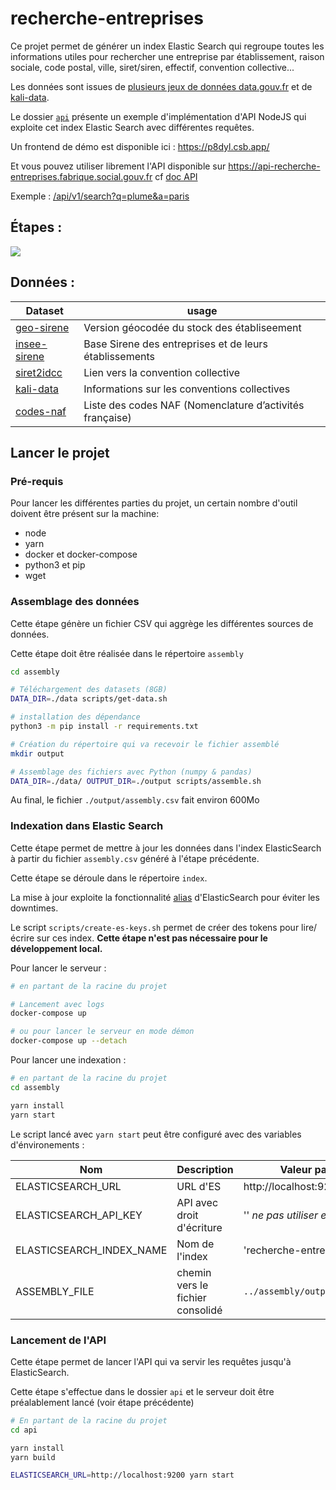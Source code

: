 # recherche-entreprises

Ce projet permet de générer un index Elastic Search qui regroupe toutes les informations utiles pour rechercher une entreprise par établissement, raison sociale, code postal, ville, siret/siren, effectif, convention collective...

Les données sont issues de [plusieurs jeux de données data.gouv.fr](./assembly/scripts/get-data.sh) et de [kali-data](https://github.com/SocialGouv/kali-data).

Le dossier [`api`](./api) présente un exemple d'implémentation d'API NodeJS qui exploite cet index Elastic Search avec différentes requêtes.

Un frontend de démo est disponible ici : https://p8dyl.csb.app/

Et vous pouvez utiliser librement l'API disponible sur https://api-recherche-entreprises.fabrique.social.gouv.fr cf [doc API](./api/README.md)

Exemple : [/api/v1/search?q=plume&a=paris](https://api-recherche-entreprises.fabrique.social.gouv.fr/api/v1/search?q=plume&a=paris)

## Étapes :

![](https://mermaid.ink/svg/eyJjb2RlIjoiZ3JhcGggTFJcblxuU3RvY2tVbml0ZUxlZ2FsZS5jc3YtLT5QeUFzc2VtYmx5wqBcbmdlb19zaXJldC5jc3YtLT5QeUFzc2VtYmx5wqBcbnNpcmV0MmlkY2MuY3N2LS0-UHlBc3NlbWJsecKgXG5QeUFzc2VtYmx5LS0-YXNzZW1ibHkuY3N2LS0-aW5kZXgtLT5FbGFzdGljU2VhcmNoLS0-QVBJW0FQSSBIVFRQMV1cbkVsYXN0aWNTZWFyY2gtLT5BUEkyW0FQSSBIVFRQMl1cbkVsYXN0aWNTZWFyY2gtLT5DbGllbnRbQ2xpZW50IEVTXSIsIm1lcm1haWQiOnt9LCJ1cGRhdGVFZGl0b3IiOmZhbHNlfQ)

## Données :

| Dataset                                                                                                                                                                        | usage                                                    |
| ------------------------------------------------------------------------------------------------------------------------------------------------------------------------------ | -------------------------------------------------------- |
| [geo-sirene](https://www.data.gouv.fr/fr/datasets/base-sirene-des-entreprises-et-de-leurs-etablissements-siren-siret/#resource-community-c6006b4d-0b4b-4504-a762-1efe69c7ed18) | Version géocodée du stock des établiseement              |
| [insee-sirene](https://www.data.gouv.fr/fr/datasets/base-sirene-des-entreprises-et-de-leurs-etablissements-siren-siret/)                                                       | Base Sirene des entreprises et de leurs établissements   |
| [siret2idcc](https://www.data.gouv.fr/fr/datasets/liste-des-conventions-collectives-par-entreprise-siret/#_)                                                                   | Lien vers la convention collective                       |
| [kali-data](https://github.com/SocialGouv/kali-data)                                                                                                                           | Informations sur les conventions collectives             |
| [codes-naf](https://github.com/SocialGouv/codes-naf)                                                                                                                           | Liste des codes NAF (Nomenclature d’activités française) |

## Lancer le projet

### Pré-requis

Pour lancer les différentes parties du projet, un certain nombre d'outil doivent être présent sur la machine:

- node
- yarn
- docker et docker-compose
- python3 et pip
- wget

### Assemblage des données

Cette étape génère un fichier CSV qui aggrège les différentes sources de données.

Cette étape doit être réalisée dans le répertoire `assembly`

```sh
cd assembly

# Téléchargement des datasets (8GB)
DATA_DIR=./data scripts/get-data.sh

# installation des dépendance
python3 -m pip install -r requirements.txt

# Création du répertoire qui va recevoir le fichier assemblé
mkdir output

# Assemblage des fichiers avec Python (numpy & pandas)
DATA_DIR=./data/ OUTPUT_DIR=./output scripts/assemble.sh
```

Au final, le fichier `./output/assembly.csv` fait environ 600Mo

### Indexation dans Elastic Search

Cette étape permet de mettre à jour les données dans l'index ElasticSearch à partir du fichier `assembly.csv` généré à l'étape précédente.

Cette étape se déroule dans le répertoire `index`.

La mise à jour exploite la fonctionnalité [alias](https://www.elastic.co/guide/en/elasticsearch/reference/6.8/indices-aliases.html) d'ElasticSearch pour éviter les downtimes.

Le script `scripts/create-es-keys.sh` permet de créer des tokens pour lire/écrire sur ces index. **Cette étape n'est pas nécessaire pour le développement local.**

Pour lancer le serveur :

```sh
# en partant de la racine du projet

# Lancement avec logs
docker-compose up

# ou pour lancer le serveur en mode démon
docker-compose up --detach
```

Pour lancer une indexation :

```sh
# en partant de la racine du projet
cd assembly

yarn install
yarn start
```

Le script lancé avec `yarn start` peut être configuré avec des variables d'énvironements :

| Nom                      | Description                      | Valeur par défaut                 |
| ------------------------ | -------------------------------- | --------------------------------- |
| ELASTICSEARCH_URL        | URL d'ES                         | http://localhost:92000            |
| ELASTICSEARCH_API_KEY    | API avec droit d'écriture        | '' _ne pas utiliser en local_     |
| ELASTICSEARCH_INDEX_NAME | Nom de l'index                   | 'recherche-entreprises'           |
| ASSEMBLY_FILE            | chemin vers le fichier consolidé | `../assembly/output/assembly.csv` |

### Lancement de l'API

Cette étape permet de lancer l'API qui va servir les requêtes jusqu'à ElasticSearch.

Cette étape s'effectue dans le dossier `api` et le serveur doit être préalablement lancé (voir étape précédente)

```sh
# En partant de la racine du projet
cd api

yarn install
yarn build

ELASTICSEARCH_URL=http://localhost:9200 yarn start
```
